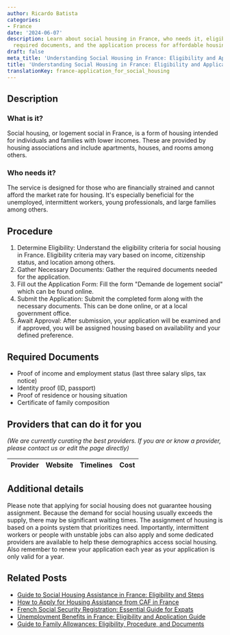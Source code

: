 ```yaml
---
author: Ricardo Batista
categories:
- France
date: '2024-06-07'
description: Learn about social housing in France, who needs it, eligibility criteria,
  required documents, and the application process for affordable housing support.
draft: false
meta_title: 'Understanding Social Housing in France: Eligibility and Application'
title: 'Understanding Social Housing in France: Eligibility and Application'
translationKey: france-application_for_social_housing
---
```


## Description

### What is it?

Social housing, or logement social in France, is a form of housing intended for individuals and families with lower incomes. These are provided by housing associations and include apartments, houses, and rooms among others.

### Who needs it?

The service is designed for those who are financially strained and cannot afford the market rate for housing. It's especially beneficial for the unemployed, intermittent workers, young professionals, and large families among others.

## Procedure

1. Determine Eligibility: Understand the eligibility criteria for social housing in France. Eligibility criteria may vary based on income, citizenship status, and location among others.
2. Gather Necessary Documents: Gather the required documents needed for the application.
3. Fill out the Application Form: Fill the form "Demande de logement social" which can be found online.
4. Submit the Application: Submit the completed form along with the necessary documents. This can be done online, or at a local government office.
5. Await Approval: After submission, your application will be examined and if approved, you will be assigned housing based on availability and your defined preference.

## Required Documents

- Proof of income and employment status (last three salary slips, tax notice)
- Identity proof (ID, passport)
- Proof of residence or housing situation
- Certificate of family composition

## Providers that can do it for you

_(We are currently curating the best providers. If you are or know a provider, please contact us or edit the page directly)_

| Provider        |     Website     |     Timelines    |       Cost      |
| :-------------: | :-------------: |  :-------------: | :-------------: |

## Additional details

Please note that applying for social housing does not guarantee housing assignment. Because the demand for social housing usually exceeds the supply, there may be significant waiting times. The assignment of housing is based on a points system that prioritizes need. Importantly, intermittent workers or people with unstable jobs can also apply and some dedicated providers are available to help these demographics access social housing. 
Also remember to renew your application each year as your application is only valid for a year.
## Related Posts

- [Guide to Social Housing Assistance in France: Eligibility and Steps](https://tramitit.com/guides/france/social_housing_assistance_application/)
- [How to Apply for Housing Assistance from CAF in France](https://tramitit.com/guides/france/housing_assistance_application/)
- [French Social Security Registration: Essential Guide for Expats](https://tramitit.com/guides/france/social_security_registration/)
- [Unemployment Benefits in France: Eligibility and Application Guide](https://tramitit.com/guides/france/unemployment_benefit_application/)
- [Guide to Family Allowances: Eligibility, Procedure, and Documents](https://tramitit.com/guides/france/family_allowance_application/)